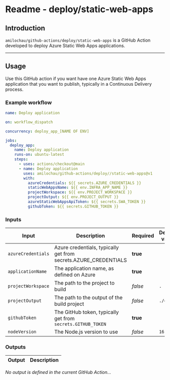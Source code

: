 # Readme - deploy/static-web-apps

## Introduction

`amilochau/github-actions/deploy/static-web-apps` is a GitHub Action developed to deploy Azure Static Web Apps applications.

---

## Usage

Use this GitHub action if you want have one Azure Static Web Apps application that you want to publish, typically in a Continuous Delivery process.

### Example workflow

```yaml
name: Deploy application

on: workflow_dispatch

concurrency: deploy_app_[NAME OF ENV]

jobs:
  deploy_app:
    name: Deploy application
    runs-on: ubuntu-latest
    steps:
      - uses: actions/checkout@main
      - name: Deploy application
        uses: amilochau/github-actions/deploy//static-web-apps@v1
        with:
          azureCredentials: ${{ secrets.AZURE_CREDENTIALS }}
          staticWebAppsName: ${{ env.INFRA_APP_NAME }}
          projectWorkspace: ${{ env.PROJECT_WORKSPACE }}
          projectOutput: ${{ env.PROJECT_OUTPUT }}
          azureStaticWebAppsApiToken: ${{ secrets.SWA_TOKEN }}
          githubToken: ${{ secrets.GITHUB_TOKEN }}
```

### Inputs

| Input | Description | Required | Default value |
| ----- | ----------- | -------- | ------------- |
| `azureCredentials` | Azure credentials, typically get from secrets.AZURE_CREDENTIALS | **true** |
| `applicationName` | The application name, as defined on Azure | **true** |
| `projectWorkspace` | The path to the project to build | *false* | `.` |
| `projectOutput` | The path to the output of the build project | *false* | `./dist` |
| `githubToken` | The GitHub token, typically get from `secrets.GITHUB_TOKEN` | **true** |
| `nodeVersion` | The Node.js version to use | *false* | `16.x` |

### Outputs

| Output | Description |
| ------ | ----------- |

*No output is defined in the current GitHub Action...*
